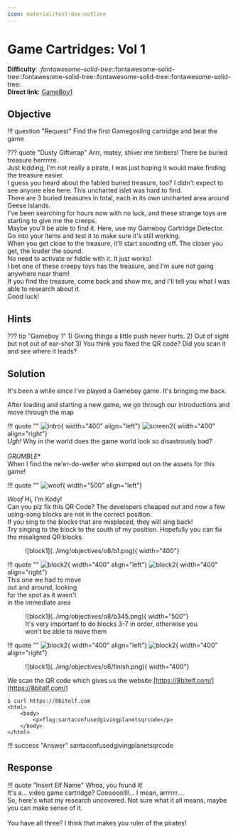 ```yaml
---
icon: material/text-box-outline
---
```


# Game Cartridges: Vol 1

**Difficulty**: <i class=twemoji_red>:fontawesome-solid-tree:</i>:fontawesome-solid-tree::fontawesome-solid-tree::fontawesome-solid-tree::fontawesome-solid-tree:<br/>
**Direct link**: [GameBoy1](https://gamegosling.com/vol1-uWn1t6xv4VKPZ6FN/index.html?&challenge=gameboy1)

## Objective

!!! question "Request"
    Find the first Gamegosling cartridge and beat the game

??? quote "Dusty Giftwrap"
    Arrr, matey, shiver me timbers! There be buried treasure herrrrre.<br/>
    Just kidding, I'm not really a pirate, I was just hoping it would make finding the treasure easier.<br/>
    I guess you heard about the fabled buried treasure, too? I didn't expect to see anyone else here. This uncharted islet was hard to find.<br/>
    There are 3 buried treasures in total, each in its own uncharted area around Geese Islands.<br/>
    I've been searching for hours now with no luck, and these strange toys are starting to give me the creeps.<br/>
    Maybe you'll be able to find it. Here, use my Gameboy Cartridge Detector. Go into your items and test it to make sure it's still working.<br/>
    When you get close to the treasure, it'll start sounding off. The closer you get, the louder the sound.<br/>
    No need to activate or fiddle with it. It just works!<br/>
    I bet one of these creepy toys has the treasure, and I'm sure not going anywhere near them!<br/>
    If you find the treasure, come back and show me, and I'll tell you what I was able to research about it.<br/>
    Good luck!

## Hints

??? tip "Gameboy 1"
    1) Giving things a little push never hurts. 2) Out of sight but not out of ear-shot 3) You think you fixed the QR code? Did you scan it and see where it leads?


## Solution

It's been a while since I've played a Gameboy game. It's bringing me back.

After loading and starting a new game, we go through our introductions and move through the map</br>

!!! quote ""
    ![intro](../img/objectives/o8/intro.png){ width="400" align="left"}
    ![screen2](../img/objectives/o8/intro2.png){ width="400" align="right"}
    </br>*Ugh!* Why in the world does the game world look so disastrously bad?</br> </br> *GRUMBLE** </br> 
      When I find the ne'er-do-weller who skimped out on the assets for this game!



!!! quote ""
    ![woof](../img/objectives/o8/woof.png){ width="500" align="left"}
      <figcaption>*Woof* Hi, I'm Kody!</br> Can you plz fix this QR Code? The developers cheaped out and now a few using-song blocks are not in the correct position.</br> If you sing to the blocks that are misplaced, they will sing back!</br> Try singing to the block to the south of my position. Hopefully you can fix the misaligned QR blocks.</figcaption>

<figure markdown>
![block1](../img/objectives/o8/b1.png){ width="400"}
</figure>

!!! quote ""
    ![block2](../img/objectives/o8/b2a.png){ width="400" align="left"}
    ![block2](../img/objectives/o8/b2b.png){ width="400" align="right"}
    </br>This one we had to move </br>out and around, looking </br>for the spot as it wasn't </br>in the immediate area


<figure markdown>
![block1](../img/objectives/o8/b345.png){ width="500"}
<figcaption>It's very important to do blocks 3-7 in order, otherwise you won't be able to move them</figcaption>
</figure>

!!! quote ""
    ![block2](../img/objectives/o8/b6.png){ width="400" align="left"}
    ![block2](../img/objectives/o8/b7.png){ width="400" align="right"}

<figure markdown>
![block1](../img/objectives/o8/finish.png){ width="400"}
</figure>

We scan the QR code which gives us the website [https://8bitelf.com/](https://8bitelf.com/)

```
$ curl https://8bitelf.com
<html>
	<body>
		<p>flag:santaconfusedgivingplanetsqrcode</p>
	</body>
</html>
```

!!! success "Answer"
    santaconfusedgivingplanetsqrcode

## Response

!!! quote "Insert Elf Name"
    Whoa, you found it!</br>
    It's a... video game cartridge? Coooooollll... I mean, arrrrrr....</br>
    So, here's what my research uncovered. Not sure what it all means, maybe you can make sense of it.</br>
    </br>
    You have all three? I think that makes you ruler of the pirates!
